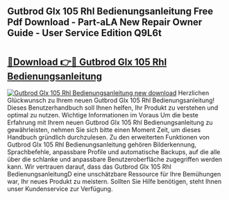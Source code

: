 ## Gutbrod Glx 105 Rhl Bedienungsanleitung Free Pdf Download - Part-aLA New Repair Owner Guide - User Service Edition Q9L6t

# <h2><a href="http://df3xvib.blite.top/?on=Gutbrod+Glx+105+Rhl+Bedienungsanleitung">🔗Download 👉🔴 Gutbrod Glx 105 Rhl Bedienungsanleitung</a></h2>

[![Gutbrod Glx 105 Rhl Bedienungsanleitung new download](https://i.imgur.com/lujVjoI.png)](http://df3xvib.blite.top/?on=Gutbrod+Glx+105+Rhl+Bedienungsanleitung)
Herzlichen Glückwunsch zu Ihrem neuen Gutbrod Glx 105 Rhl Bedienungsanleitung! Dieses Benutzerhandbuch soll Ihnen helfen, Ihr Produkt zu verstehen und optimal zu nutzen. Wichtige Informationen im Voraus Um die beste Erfahrung mit Ihrem neuen Gutbrod Glx 105 Rhl Bedienungsanleitung zu gewährleisten, nehmen Sie sich bitte einen Moment Zeit, um dieses Handbuch gründlich durchzulesen. Zu den erweiterten Funktionen von Gutbrod Glx 105 Rhl Bedienungsanleitung gehören Bilderkennung, Sprachbefehle, anpassbare Profile und automatische Backups, auf die alle über die schlanke und anpassbare Benutzeroberfläche zugegriffen werden kann. Wir vertrauen darauf, dass das Gutbrod Glx 105 Rhl BedienungsanleitungD eine unschätzbare Ressource für Ihre Bemühungen war, Ihr neues Produkt zu meistern. Sollten Sie Hilfe benötigen, steht Ihnen unser Kundenservice zur Verfügung.
